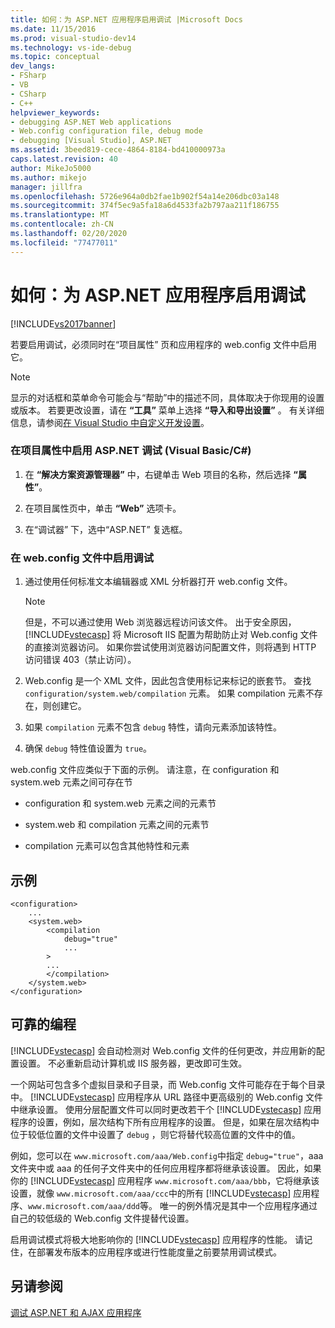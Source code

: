 ```yaml
---
title: 如何：为 ASP.NET 应用程序启用调试 |Microsoft Docs
ms.date: 11/15/2016
ms.prod: visual-studio-dev14
ms.technology: vs-ide-debug
ms.topic: conceptual
dev_langs:
- FSharp
- VB
- CSharp
- C++
helpviewer_keywords:
- debugging ASP.NET Web applications
- Web.config configuration file, debug mode
- debugging [Visual Studio], ASP.NET
ms.assetid: 3beed819-cece-4864-8184-bd410000973a
caps.latest.revision: 40
author: MikeJo5000
ms.author: mikejo
manager: jillfra
ms.openlocfilehash: 5726e964a0db2fae1b902f54a14e206dbc03a148
ms.sourcegitcommit: 374f5ec9a5fa18a6d4533fa2b797aa211f186755
ms.translationtype: MT
ms.contentlocale: zh-CN
ms.lasthandoff: 02/20/2020
ms.locfileid: "77477011"
---
```

# <a name="how-to-enable-debugging-for-aspnet-applications"></a>如何：为 ASP.NET 应用程序启用调试
[!INCLUDE[vs2017banner](../includes/vs2017banner.md)]

若要启用调试，必须同时在“项目属性”  页和应用程序的 web.config 文件中启用它。  
  
> [!NOTE]  
> 显示的对话框和菜单命令可能会与“帮助”中的描述不同，具体取决于你现用的设置或版本。 若要更改设置，请在 **“工具”** 菜单上选择 **“导入和导出设置”** 。 有关详细信息，请参阅[在 Visual Studio 中自定义开发设置](/previous-versions/zbhkx167(v=vs.140))。  
  
### <a name="to-enable-aspnet-debugging-in-the-project-properties-visual-basicc"></a>在项目属性中启用 ASP.NET 调试 (Visual Basic/C#)  
  
1. 在 **“解决方案资源管理器”** 中，右键单击 Web 项目的名称，然后选择 **“属性”**。  
  
2. 在项目属性页中，单击 **“Web”** 选项卡。  
  
3. 在“调试器” 下，选中“ASP.NET”  复选框。  
  
### <a name="to-enable-debugging-in-the-webconfig-file"></a>在 web.config 文件中启用调试  
  
1. 通过使用任何标准文本编辑器或 XML 分析器打开 web.config 文件。  
  
    > [!NOTE]  
    > 但是，不可以通过使用 Web 浏览器远程访问该文件。 出于安全原因， [!INCLUDE[vstecasp](../includes/vstecasp-md.md)] 将 Microsoft IIS 配置为帮助防止对 Web.config 文件的直接浏览器访问。 如果你尝试使用浏览器访问配置文件，则将遇到 HTTP 访问错误 403（禁止访问）。  
  
2. Web.config 是一个 XML 文件，因此包含使用标记来标记的嵌套节。 查找 `configuration/system.web/compilation` 元素。 如果 compilation 元素不存在，则创建它。  
  
3. 如果 `compilation` 元素不包含 `debug` 特性，请向元素添加该特性。  
  
4. 确保 `debug` 特性值设置为 `true`。  
  
web.config 文件应类似于下面的示例。 请注意，在 configuration 和 system.web 元素之间可存在节  
  
- configuration 和 system.web 元素之间的元素节  
  
- system.web 和 compilation 元素之间的元素节  
  
- compilation 元素可以包含其他特性和元素  
  
## <a name="example"></a>示例  
  
```  
<configuration>  
    ...  
    <system.web>  
        <compilation  
            debug="true"  
            ...  
        >  
        ...  
        </compilation>  
    </system.web>  
</configuration>  
```  
  
## <a name="robust-programming"></a>可靠的编程  
[!INCLUDE[vstecasp](../includes/vstecasp-md.md)] 会自动检测对 Web.config 文件的任何更改，并应用新的配置设置。 不必重新启动计算机或 IIS 服务器，更改即可生效。  
  
一个网站可包含多个虚拟目录和子目录，而 Web.config 文件可能存在于每个目录中。 [!INCLUDE[vstecasp](../includes/vstecasp-md.md)] 应用程序从 URL 路径中更高级别的 Web.config 文件中继承设置。 使用分层配置文件可以同时更改若干个 [!INCLUDE[vstecasp](../includes/vstecasp-md.md)] 应用程序的设置，例如，层次结构下所有应用程序的设置。 但是，如果在层次结构中位于较低位置的文件中设置了 `debug` ，则它将替代较高位置的文件中的值。  
  
例如，您可以在 `www.microsoft.com/aaa/Web.config`中指定 `debug="true"`，aaa 文件夹中或 aaa 的任何子文件夹中的任何应用程序都将继承该设置。 因此，如果你的 [!INCLUDE[vstecasp](../includes/vstecasp-md.md)] 应用程序 `www.microsoft.com/aaa/bbb`，它将继承该设置，就像 `www.microsoft.com/aaa/ccc`中的所有 [!INCLUDE[vstecasp](../includes/vstecasp-md.md)] 应用程序、`www.microsoft.com/aaa/ddd`等。 唯一的例外情况是其中一个应用程序通过自己的较低级的 Web.config 文件提替代设置。  
  
启用调试模式将极大地影响你的 [!INCLUDE[vstecasp](../includes/vstecasp-md.md)] 应用程序的性能。 请记住，在部署发布版本的应用程序或进行性能度量之前要禁用调试模式。  
  
## <a name="see-also"></a>另请参阅  
[调试 ASP.NET 和 AJAX 应用程序](../debugger/debugging-aspnet-and-ajax-applications.md)  
